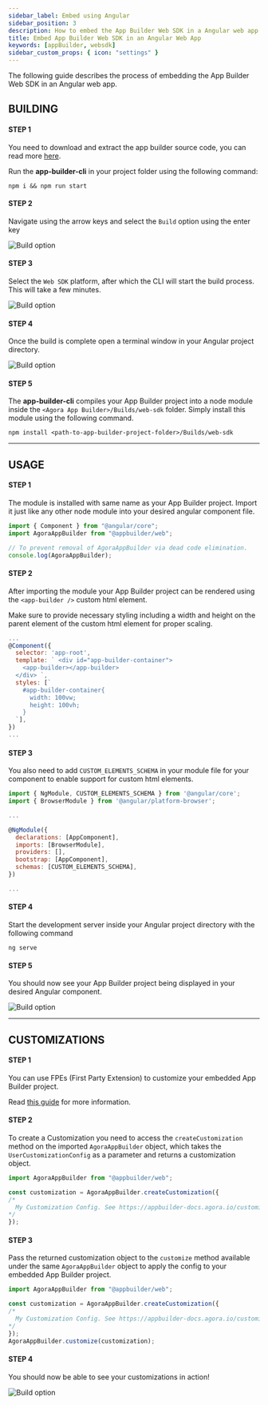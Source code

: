 ```yaml
---
sidebar_label: Embed using Angular
sidebar_position: 3
description: How to embed the App Builder Web SDK in a Angular web app ?
title: Embed App Builder Web SDK in an Angular Web App
keywords: [appBuilder, websdk]
sidebar_custom_props: { icon: "settings" }
---
```


The following guide describes the process of embedding the App Builder Web SDK in an Angular web app.

## BUILDING

#### STEP 1

You need to download and extract the app builder source code, you can read more [here](/turn-key/quickstart).

Run the **app-builder-cli** in your project folder using the following command:

<!-- RHS -->

```shell
npm i && npm run start
```

<!-- LHS -->

#### STEP 2

Navigate using the arrow keys and select the `Build` option using the enter key

<!-- RHS -->

<!-- ![Main menu, Build highlighted screenshot](sdk/angular/1.png) -->
<image alt="Build option" lightImageSrc="sdk/angular/1.png" darkImageSrc="sdk/angular/1.png" />

<!-- LHS -->

#### STEP 3

Select the `Web SDK` platform, after which the CLI will start the build process. This will take a few minutes.

<!-- RHS -->

<!-- ![Build menu, Web-SDK highlighted screenshot](sdk/angular/2.png) -->
<image alt="Build option" lightImageSrc="sdk/angular/2.png" darkImageSrc="sdk/angular/2.png" />

<!-- LHS -->

#### STEP 4

Once the build is complete open a terminal window in your Angular project directory.

<!-- RHS -->

<!-- ![Terminal window inside Angular project folder](sdk/angular/3.png) -->
<image alt="Build option" lightImageSrc="sdk/angular/3.png" darkImageSrc="sdk/angular/3.png" />

<!-- LHS -->

#### STEP 5

The **app-builder-cli** compiles your App Builder project into a node module inside the `<Agora App Builder>/Builds/web-sdk` folder. Simply install this module using the following command.

<!-- RHS -->

```shell
npm install <path-to-app-builder-project-folder>/Builds/web-sdk
```

---

## USAGE

<!-- LHS -->

#### STEP 1

The module is installed with same name as your App Builder project. Import it just like any other node module into your desired angular component file.

<!-- RHS -->

```js {2-5}
import { Component } from "@angular/core";
import AgoraAppBuilder from "@appbuilder/web";

// To prevent removal of AgoraAppBuilder via dead code elimination.
console.log(AgoraAppBuilder);
```

<!-- LHS -->

#### STEP 2

After importing the module your App Builder project can be rendered using the `<app-builder />` custom html element.

Make sure to provide necessary styling including a width and height on the parent element of the custom html element for proper scaling.

<!-- RHS -->

```js {4-12}
...
@Component({
  selector: 'app-root',
  template: ` <div id="app-builder-container">
    <app-builder></app-builder>
  </div> `,
  styles: [`
    #app-builder-container{
      width: 100vw;
      height: 100vh;
    }
  `],
})
...
```

<!-- LHS -->

#### STEP 3

You also need to add `CUSTOM_ELEMENTS_SCHEMA` in your module file for your component to enable support for custom html elements.

<!-- RHS -->

```js {11}
import { NgModule, CUSTOM_ELEMENTS_SCHEMA } from '@angular/core';
import { BrowserModule } from '@angular/platform-browser';

...

@NgModule({
  declarations: [AppComponent],
  imports: [BrowserModule],
  providers: [],
  bootstrap: [AppComponent],
  schemas: [CUSTOM_ELEMENTS_SCHEMA],
})

...
```

<!-- LHS -->

#### STEP 4

Start the development server inside your Angular project directory with the following command

<!-- RHS -->

```shell
ng serve
```

<!-- LHS -->

#### STEP 5

You should now see your App Builder project being displayed in your desired Angular component.

<!-- RHS -->

<!-- ![Website with App Builder embedded](sdk/angular/5.png) -->
<image alt="Build option" lightImageSrc="sdk/angular/5.png" darkImageSrc="sdk/angular/5.png" />

---

## CUSTOMIZATIONS

<!-- LHS -->

#### STEP 1

You can use FPEs (First Party Extension) to customize your embedded App Builder project.

Read [this guide](/customization-api/quickstart) for more information.

<!-- LHS -->

#### STEP 2

To create a Customization you need to access the `createCustomization` method on the imported `AgoraAppBuilder` object, which takes the `UserCustomizationConfig` as a parameter and returns a customization object.

<!-- RHS -->

```js {3-7}
import AgoraAppBuilder from "@appbuilder/web";

const customization = AgoraAppBuilder.createCustomization({
/*
  My Customization Config. See https://appbuilder-docs.agora.io/customization-api/quickstart to get started with customizing!
*/
});
```

<!-- LHS -->

#### STEP 3

Pass the returned customization object to the `customize` method available under the same `AgoraAppBuilder` object to apply the config to your embedded App Builder project.

<!-- RHS -->

```js {8}
import AgoraAppBuilder from "@appbuilder/web";

const customization = AgoraAppBuilder.createCustomization({
/*
  My Customization Config. See https://appbuilder-docs.agora.io/customization-api/quickstart to get started with customizing!
*/
});
AgoraAppBuilder.customize(customization);
```

<!-- LHS -->

#### STEP 4

You should now be able to see your customizations in action!

<!-- RHS -->

<!-- ![Website with App Builder embedded customized](sdk/angular/6.png) -->
<image alt="Build option" lightImageSrc="sdk/angular/6.png" darkImageSrc="sdk/angular/6.png" />
